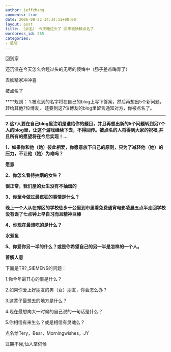 ```yaml
---
author: jeffzhang
comments: true
date: 2006-08-22 14:34:11+00:00
layout: post
title: （点名） 今天睡过头了 回来被妖精点名了
wordpress_id: 265
categories:
- 感动
---
```


回到家

还沉浸在今天怎么会睡过头的无尽的懊悔中（肠子差点晦青了）

去妖精家冲冲喜

被点名了

****规则：
 1.被点到的名字将在自己的blog上写下答案，然后再想出5个新问题，转给其他7位博友，
  还要到这7位博友的blog里留言通知对方，你被点名了。
****


****2.这7人要在自己blog里注明是谁给你的题目，并且再想出新的5个问题转到另7个人的blog里，让这个游戏继续下去，不得回传。被点名的人将得到大家的祝福,并且所有的愿望将在今后实现！...****

**1、如果你和他（她）彼此相爱，你愿意放下自己的原则，只为了减轻他（她）的压力，不让他（她）为难吗？**

**愿意**

**2、你怎么看待抽烟的女生？**

**很正常，我们屋的女生没有不抽烟的**

**3、你至今做过最疯狂的事情是什么？**

**晚上一个人从在郊区的学校徒步十公里到市里看免费通宵电影凌晨五点半走回学校没有误了七点钟上早自习而且精神巨棒**

**4、你现在最想吃的是什么？**

**水煮鱼**

**5、你爱你另一半的什么？或是你希望自己的另一半是怎样的一个人。**

**善解人意**

下面是TR?_SIEMENS的问题：

1.你今年最开心的事是什么？

2.如果你爱上好朋友的男（女）朋友，你会怎么办？

3.这辈子最想去的地方是什么？

4.现在最想向大一时候的自己说的一句话是什么？

5.你相信有来生么？或是相信有灵魂么？

点名给Tery，Bear，Morningwishes，JY

过期不候,仙人掌伺候

